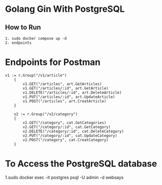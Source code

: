 # Golang Gin With PostgreSQL

## How to Run
```
1. sudo docker compose up -d
2. endpoints
```
# Endpoints for Postman
```
v1 := r.Group("/v1/article")
	{
		v1.GET("/articles", art.GetArticles)
		v1.GET("/articles/:id", art.GetArticle)
		v1.DELETE("/articles/:id", art.DeleteArticle)
		v1.PUT("/articles/:id", art.UpdateArticle)
		v1.POST("/articles", art.CreatArticle)
	}

	v2 := r.Group("/v2/category")
	{
		v2.GET("/category", cat.GetCategories)
		v2.GET("/category/:id", cat.GetCategory)
		v2.DELETE("/category/:id", cat.DeleteCategory)
		v2.PUT("/category/:id", cat.UpdateCategory)
		v2.POST("/category", cat.CreatCategory)
	}
```

# To Access  the PostgreSQL database
1.sudo docker exec -it postgres  psql -U admin -d websays
